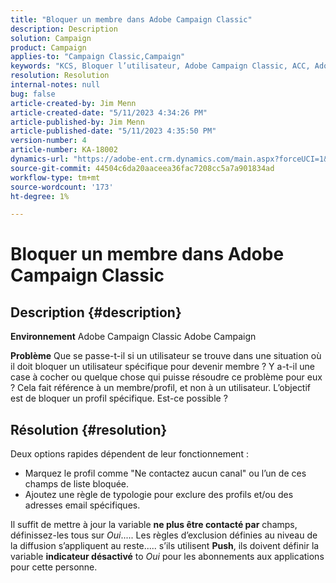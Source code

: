 ```yaml
---
title: "Bloquer un membre dans Adobe Campaign Classic"
description: Description
solution: Campaign
product: Campaign
applies-to: "Campaign Classic,Campaign"
keywords: "KCS, Bloquer l’utilisateur, Adobe Campaign Classic, ACC, Adobe Campaign, Comment"
resolution: Resolution
internal-notes: null
bug: false
article-created-by: Jim Menn
article-created-date: "5/11/2023 4:34:26 PM"
article-published-by: Jim Menn
article-published-date: "5/11/2023 4:35:50 PM"
version-number: 4
article-number: KA-18002
dynamics-url: "https://adobe-ent.crm.dynamics.com/main.aspx?forceUCI=1&pagetype=entityrecord&etn=knowledgearticle&id=b0555aae-19f0-ed11-8849-6045bd006295"
source-git-commit: 44504c6da20aaceea36fac7208cc5a7a901834ad
workflow-type: tm+mt
source-wordcount: '173'
ht-degree: 1%

---
```


# Bloquer un membre dans Adobe Campaign Classic

## Description {#description}


<b>Environnement</b>
Adobe Campaign Classic Adobe Campaign

<b>Problème</b>
Que se passe-t-il si un utilisateur se trouve dans une situation où il doit bloquer un utilisateur spécifique pour devenir membre ?
Y a-t-il une case à cocher ou quelque chose qui puisse résoudre ce problème pour eux ?
Cela fait référence à un membre/profil, et non à un utilisateur. L’objectif est de bloquer un profil spécifique. Est-ce possible ?




## Résolution {#resolution}


Deux options rapides dépendent de leur fonctionnement :

- Marquez le profil comme &quot;Ne contactez aucun canal&quot; ou l’un de ces champs de liste bloquée.
- Ajoutez une règle de typologie pour exclure des profils et/ou des adresses email spécifiques.




Il suffit de mettre à jour la variable <b>ne plus être contacté par</b> champs, définissez-les tous sur *Oui*..... Les règles d’exclusion définies au niveau de la diffusion s’appliquent au reste..... s’ils utilisent <b>Push</b>, ils doivent définir la variable <b>indicateur désactivé</b> to *Oui* pour les abonnements aux applications pour cette personne.
